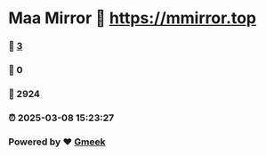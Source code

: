# Maa Mirror :link: https://mmirror.top 
### :page_facing_up: [3](https://mmirror.top/tag.html) 
### :speech_balloon: 0 
### :hibiscus: 2924 
### :alarm_clock: 2025-03-08 15:23:27 
### Powered by :heart: [Gmeek](https://github.com/Meekdai/Gmeek)
